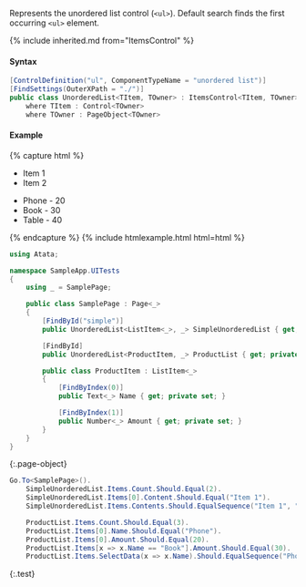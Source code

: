 Represents the unordered list control (`<ul>`). Default search finds the first occurring `<ul>` element.

{% include inherited.md from="ItemsControl" %}

#### Syntax

```cs
[ControlDefinition("ul", ComponentTypeName = "unordered list")]
[FindSettings(OuterXPath = "./")]
public class UnorderedList<TItem, TOwner> : ItemsControl<TItem, TOwner>
    where TItem : Control<TOwner>
    where TOwner : PageObject<TOwner>
```

#### Example

{% capture html %}
<div>
    <ul id="simple">
        <li>Item 1</li>
        <li>Item 2</li>
    </ul>
    <ul id="product-list">
        <li>
            <span>Phone</span> - <span>20</span>
        </li>
        <li>
            <span>Book</span> - <span>30</span>
        </li>
        <li>
            <span>Table</span> - <span>40</span>
        </li>
    </ul>
</div>
{% endcapture %}
{% include htmlexample.html html=html %}

```cs
using Atata;

namespace SampleApp.UITests
{
    using _ = SamplePage;

    public class SamplePage : Page<_>
    {
        [FindById("simple")]
        public UnorderedList<ListItem<_>, _> SimpleUnorderedList { get; private set; }

        [FindById]
        public UnorderedList<ProductItem, _> ProductList { get; private set; }

        public class ProductItem : ListItem<_>
        {
            [FindByIndex(0)]
            public Text<_> Name { get; private set; }

            [FindByIndex(1)]
            public Number<_> Amount { get; private set; }
        }
    }
}
```
{:.page-object}

```cs
Go.To<SamplePage>().
    SimpleUnorderedList.Items.Count.Should.Equal(2).
    SimpleUnorderedList.Items[0].Content.Should.Equal("Item 1").
    SimpleUnorderedList.Items.Contents.Should.EqualSequence("Item 1", "Item 2").

    ProductList.Items.Count.Should.Equal(3).
    ProductList.Items[0].Name.Should.Equal("Phone").
    ProductList.Items[0].Amount.Should.Equal(20).
    ProductList.Items[x => x.Name == "Book"].Amount.Should.Equal(30).
    ProductList.Items.SelectData(x => x.Name).Should.EqualSequence("Phone", "Book", "Table");
```
{:.test}